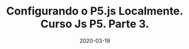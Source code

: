 ---
layout: page
title: "Configurando o P5.js Localmente. Curso Js P5. Parte 3."
date: 2020-03-19
type: video
description: Neste vídeo aprenderemos como criar um projeto localmente usando JavaScript com a biblioteca P5.js no VSCode. É muito fácil.
entry_number: 17
youtube_video_id: l6DWUE5vZVU
repository: 0017-configurando-p5-curso-js-p5-parte3
has_code: false
has_p5: false
tags: [Curso Javascript, P5]
playlists: [Curso JavaScript com P5.js]
permalink: /curso-javascript-p5-3/
---